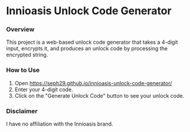 # Innioasis Unlock Code Generator

### Overview
This project is a web-based unlock code generator that takes a 4-digit input, encrypts it, and produces an unlock code by processing the encrypted string.

### How to Use
1. Open https://seph29.github.io/innioasis-unlock-code-generator/
2. Enter your 4-digit code.
3. Click on the "Generate Unlock Code" button to see your unlock code.

### Disclaimer
I have no affiliation with the Innioasis brand.

